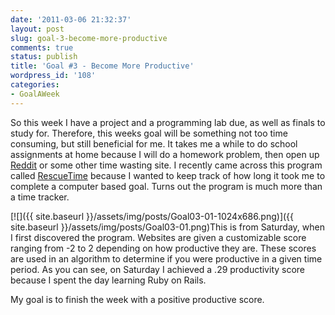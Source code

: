 ```yaml
---
date: '2011-03-06 21:32:37'
layout: post
slug: goal-3-become-more-productive
comments: true
status: publish
title: 'Goal #3 - Become More Productive'
wordpress_id: '108'
categories:
- GoalAWeek
---
```


So this week I have a project and a programming lab due, as well as finals to study for. Therefore, this weeks goal will be something not too time consuming, but still beneficial for me. It takes me a while to do school assignments at home because I will do a homework problem, then open up [Reddit](http://reddit.com) or some other time wasting site. I recently came across this program called [RescueTime](https://www.rescuetime.com/) because I wanted to keep track of how long it took me to complete a computer based goal. Turns out the program is much more than a time tracker.

[![]({{ site.baseurl }}/assets/img/posts/Goal03-01-1024x686.png)]({{ site.baseurl }}/assets/img/posts/Goal03-01.png)This is from Saturday, when I first discovered the program. Websites are given a customizable score ranging from -2 to 2 depending on how productive they are. These scores are used in an algorithm to determine if you were productive in a given time period. As you can see, on Saturday I achieved a .29 productivity score because I spent the day learning Ruby on Rails.

My goal is to finish the week with a positive productive score.
